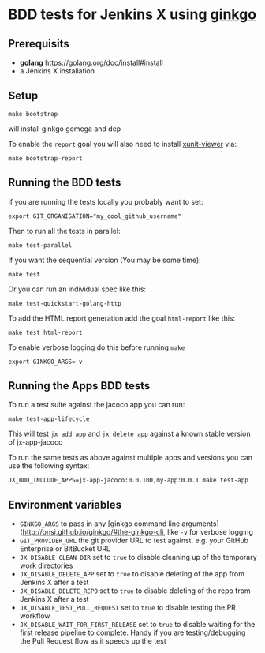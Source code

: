 # BDD tests for Jenkins X using [ginkgo](https://github.com/onsi/ginkgo)

## Prerequisits

- __golang__ https://golang.org/doc/install#install
- a Jenkins X installation

## Setup

    make bootstrap

will install ginkgo gomega and dep

To enable the `report` goal you will also need to install [xunit-viewer](https://github.com/lukejpreston/xunit-viewer) via:

    make bootstrap-report
    
## Running the BDD tests

If you are running the tests locally you probably want to set:

    export GIT_ORGANISATION="my_cool_github_username"
    
Then to run all the tests in parallel:

    make test-parallel

If you want the sequential version (You may be some time):

    make test

Or you can run an individual spec like this:

    make test-quickstart-golang-http

To add the HTML report generation add the goal `html-report` like this:

    make test html-report

To enable verbose logging do this before running `make`

    export GINKGO_ARGS=-v

## Running the Apps BDD tests
  
To run a test suite against the jacoco app you can run: 
   
    make test-app-lifecycle 
    
This will test `jx add app` and `jx delete app` against a known stable version of jx-app-jacoco
   
To run the same tests as above against multiple apps and versions you can use the following syntax: 

    JX_BDD_INCLUDE_APPS=jx-app-jacoco:0.0.100,my-app:0.0.1 make test-app        

## Environment variables

* `GINKGO_ARGS` to pass in any [ginkgo command line arguments](http://onsi.github.io/ginkgo/#the-ginkgo-cli, like `-v` for verbose logging
* `GIT_PROVIDER_URL` the git provider URL to test against. e.g. your GitHub Enterprise or BitBucket URL
* `JX_DISABLE_CLEAN_DIR` set to `true` to disable cleaning up of the temporary work directories 
* `JX_DISABLE_DELETE_APP` set to `true` to disable deleting of the app from Jenkins X after a test
* `JX_DISABLE_DELETE_REPO` set to `true` to disable deleting of the repo from Jenkins X after a test
* `JX_DISABLE_TEST_PULL_REQUEST` set to `true` to disable testing the PR workflow
* `JX_DISABLE_WAIT_FOR_FIRST_RELEASE` set to `true` to disable waiting for the first release pipeline to complete. Handy if you are testing/debugging the Pull Request flow as it speeds up the test
